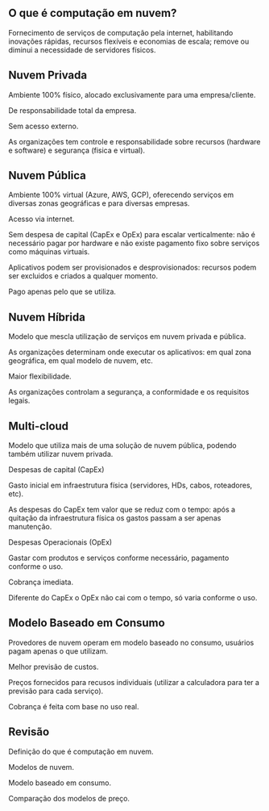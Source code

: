 ## O que é computação em nuvem? 

Fornecimento de serviços de computação pela internet, habilitando inovações rápidas, recursos flexíveis e economias de escala; remove ou diminui a necessidade de servidores físicos. 

## Nuvem Privada 

Ambiente 100% físico, alocado exclusivamente para uma empresa/cliente. 

De responsabilidade total da empresa. 

Sem acesso externo. 

As organizações tem controle e responsabilidade sobre recursos (hardware e software) e segurança (fisica e virtual). 

## Nuvem Pública 

Ambiente 100% virtual (Azure, AWS, GCP), oferecendo serviços em diversas zonas geográficas e para diversas empresas. 

Acesso via internet. 

Sem despesa de capital (CapEx e OpEx) para escalar verticalmente: não é necessário pagar por hardware e não existe pagamento fixo sobre serviços como máquinas virtuais. 

Aplicativos podem ser provisionados e desprovisionados: recursos podem ser excluidos e criados a qualquer momento. 

Pago apenas pelo que se utiliza. 

## Nuvem Híbrida 

Modelo que mescla utilização de serviços em nuvem privada e pública. 

As organizações determinam onde executar os aplicativos: em qual zona geográfica, em qual modelo de nuvem, etc. 

Maior flexibilidade. 

As organizações controlam a segurança, a conformidade e os requisitos legais. 

## Multi-cloud 

Modelo que utiliza mais de uma solução de nuvem pública, podendo também utilizar nuvem privada. 

Despesas de capital (CapEx)  

Gasto inicial em infraestrutura física (servidores, HDs, cabos, roteadores, etc). 

As despesas do CapEx tem valor que se reduz com o tempo: após a quitação da infraestrutura física os gastos passam a ser apenas manutenção. 

Despesas Operacionais (OpEx) 

Gastar com produtos e serviços conforme necessário, pagamento conforme o uso. 

Cobrança imediata. 

Diferente do CapEx o OpEx não cai com o tempo, só varia conforme o uso. 

## Modelo Baseado em Consumo 

Provedores de nuvem operam em modelo baseado no consumo, usuários pagam apenas o que utilizam. 

Melhor previsão de custos. 

Preços fornecidos para recusos individuais (utilizar a calculadora para ter a previsão para cada serviço). 

Cobrança é feita com base no uso real. 

## Revisão 

Definição do que é computação em nuvem. 

Modelos de nuvem. 

Modelo baseado em consumo. 

Comparação dos modelos de preço. 

 
